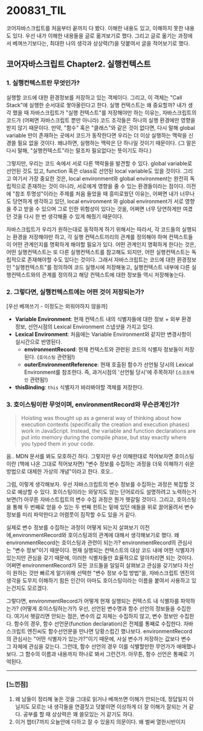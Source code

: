 200831_TIL
===

코어자바스크립트를 처음부터 끝까지 다 봤다. 이해한 내용도 있고, 이해하지 못한 내용도 있다. 우선 내가 이해한 내용들을 글로 옮겨보기로 했다. 그리고 글로 옮기는 과정에서 베껴쓰기보다는, 최대한 나의 생각과 상상력(?)을 덧붙여서 글을 적어보기로 했다. 

코어자바스크립트 Chapter2. 실행컨텍스트
---

### 1. 실행컨텍스트란 무엇인가?

실행할 코드에 대한 환경정보를 저장하고 있는 객체이다. 그리고, 이 객체는 "Call Stack"에 실행한 순서대로 쌓아올린다고 한다. 실행 컨텍스트는 왜 중요할까? 내가 생각 했을 때 자바스크립트가 "실행 컨텍스트"를 저장해야만 하는 이유는, 자바스크립트의 코드가 (어쩌면 자바스크립트 뿐만 아니라) 코드 조각들은 하나의 실행 환경에만 영향을 받지 않기 때문이다. 만약, "함수" 혹은 "클래스"와 같은 것이 없다면, 다시 말해 global variable 만이 존재하는 곳에서 코드가 동작한다면 우리는 더 이상 실행하는 맥락을 신경쓸 필요 없을 것이다. 왜냐하면, 실행하는 맥락은 단 하나일 것이기 때문이다. (그 말은 다시 말해, "실행컨텍스트"라는 말조차 필요없다는 뜻이기도 하다.)

그렇지만, 우리는 코드 속에서 서로 다른 맥락들을 발견할 수 있다. global variable로 선언된 것도 있고, function 혹은 class로 선언된 local variable도 있을 것이다. 그리고 여기서 가장 중요한 것은, local environment와 global environment는 완전히 독립적으로 존재하는 것이 아니라, 서로에게 영향을 줄 수 있는 환경들이라는 점이다. 이전에 "참조 투명성"이라는 주제를 처음 들었을 때 흥미로웠던 이유는, 어쩌면 내가 너무나도 당연하게 생각하고 있던, local environment 와 global environment가 서로 영향을 주고 받을 수 있으며 그로 인한 위험성이 있다는 것을, 어쩌면 너무 당연하게만 여겼던 것을 다시 한 번 생각해줄 수 있게 해줬기 때문이다. 

자바스크립트가 우리가 원하는대로 동작하게 하기 위해서는 따라서, 각 코드들의 실행되는 환경을 저장해야만 하고, 각 실행 컨텍스트끼리의 관계를 정의해야 하며 컨텍스트들이 어떤 관계인지를 명확하게 해야할 필요가 있다. 어떤 관계인지 명확하게 한다는 것은, 어떤 실행컨텍스트는 또 다른 실행컨텍스트를 참고해도 되지만, 어떤 실행컨텍스트는 독립적으로 존재해야할 수도 있다는 것이다. 그래서 자바스크립트는 코드에 대한 환경정보인 "실행컨텍스트"를 정의하여 코드 실행시에 저장해놓고, 실행컨텍스트 내부에 다른 실행컨텍스트와의 관계를 정의하고 해당 컨텍스트에 대한 정보들 역시 저장해놓는다. 

### 2. 그렇다면, 실행컨텍스트에는 어떤 것이 저장되는가?

[우선 베껴쓰기 - 이정도는 외워야하지 않을까]
* **Variable Environment**: 현재 컨텍스트 내의 식별자들에 대한 정보 + 외부 환경 정보, 선언시점의 Lexical Environment 스냅샷을 가지고 있다.
* **Lexical Environment**: 처음에는 Variable Environment와 같지만 변경사항이 실시간으로 반영된다.
    * **environmentRecord**: 현재 컨텍스트와 관련된 코드의 식별자 정보들이 저장된다. (`호이스팅` 관련됨!)
    * **outerEnvironmentReference**: 현재 호출된 함수가 선언될 당시의 Lexical Environment를 참조한다. 즉, 과거시점의 '선언될 당시'에 주목하자! (`스코프체인` 관련됨!)
* **thisBinding**: `this` 식별자가 바라봐야할 객체를 저장한다.

### 3. 호이스팅이란 무엇이며, environmentRecord와 무슨관계인가?

> Hoisting was thought up as a general way of thinking about how execution contexts (specifically the creation and execution phases) work in JavaScript. Instead, the variable and function declarations are put into memory during the compile phase, but stay exactly where you typed them in your code.

음.. MDN 문서를 봐도 모호하긴 하다. 그렇지만 우선 이해한대로 적어보자면 호이스팅이란 (책에 나온 그대로 적어보자면) "변수 정보를 수집하는 과정을 더욱 이해하기 쉬운 방법으로 대체한 가상의 개념"이라고 한다. 호오.. 

그럼, 이렇게 생각해보자. 우선 자바스크립트의 변수 정보를 수집하는 과정은 복잡할 것으로 예상할 수 있다. 호이스팅이라는 와닿지도 않는 단어로라도 설명하려고 노력하는거 보면(?) 아무튼 자바스트립트의 변수 수집 과정은 뭔가 헷갈릴 것이다. 그리고, 호이스팅을 통해 두 번째로 얻을 수 있는 두 번째 힌트는 밑에 있던 애들을 위로 끌어올려서 변수 정보를 미리 파악한다고 어렴풋이 짐작할 수도 있을 거 같다.

실제로 변수 정보를 수집하는 과정이 어떻게 되는지 살펴보기 이전에,environmentRecord와 호이스팅과의 관계에 대해서 생각해보기로 했다. 왜 environmentRecord는 호이스팅과 관련이 되는가? environmentRecord의 관심사는 "변수 정보"이기 때문이다. 현재 실행되는 컨텍스트의 대상 코드 내에 어떤 식별자가 있는지만 관심을 갖기 때문에, 이러한 식별자들만 효율적으로 알아차리면 되는 것이다. 어쩌면 environmentRecord가 모든 코드들을 일일히 살펴보고 관심을 갖기보다 자신이 원하는 것만 빠르게 알기위해 선택한 "변수 정보 수집 방법"을, 자바스크립트 엔진의 생각을 도무지 이해하기 힘든 인간이 아마도 호이스팅이라는 이름을 붙여서 사용하고 있는건지도 모르겠다. 

그렇다면, environmentRecord가 어떻게 현재 실행되는 컨텍스트 내 식별자를 파악하는가? (어떻게 호이스팅하는가?) 우선, 선언된 변수명과 함수 선언의 정보들을 수집한다. 여기서 헷갈리면 안되는 점은, 변수의 값 자체는 수집하지 않고, 변수 정보만 수집한다. 함수의 경우, 함수 선언문(function declaration)은 전체를 통째로 수집한다. 자바스크립트 엔진씨도 함수선언문을 만나면 당황스럽긴 했나보다. environmentRecord의 관심사는 "어떤 식별자가 있는가?"이기 때문에, 사실 변수가 저장하는 값보다 변수 그 자체에 관심을 갖는다. 그런데, 함수 선언의 경우 이를 식별할만한 무언가가 애매했나보다. 그 함수의 이름과 내용까지 하나로 봐서 그런건가. 아무튼, 함수 선언은 통째로 기억된다.

---

### [느낀점]

1. 왜 남들이 정리해 놓은 것을 그대로 읽거나 베껴쓰면 이해가 안되는데, 정답일지 아닐지도 모르는 내 생각들을 연결짓고 덧붙이면 이상하게 더 잘 이해가 잘되는 거 같다. 공부를 할 때 상상력은 꽤 쓸모있는 거 같기도 하다.
2. 이거 챕터7까지 오늘안에 다하고 잘 수 있을지 의문이다. 왜 벌써 열한시반이지